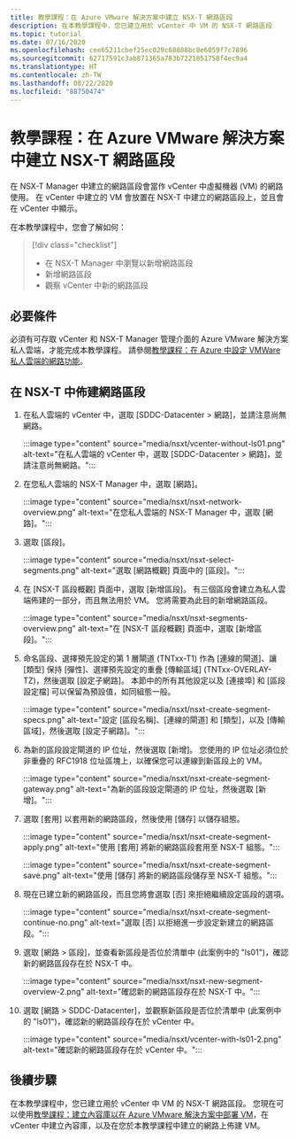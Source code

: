 ```yaml
---
title: 教學課程：在 Azure VMware 解決方案中建立 NSX-T 網路區段
description: 在本教學課程中，您已建立用於 vCenter 中 VM 的 NSX-T 網路區段
ms.topic: tutorial
ms.date: 07/16/2020
ms.openlocfilehash: cee65211cbef25ec029c68888bc8e6059f7c7896
ms.sourcegitcommit: 62717591c3ab871365a783b7221851758f4ec9a4
ms.translationtype: HT
ms.contentlocale: zh-TW
ms.lasthandoff: 08/22/2020
ms.locfileid: "88750474"
---
```

# <a name="tutorial-create-an-nsx-t-network-segment-in-azure-vmware-solution"></a>教學課程：在 Azure VMware 解決方案中建立 NSX-T 網路區段

在 NSX-T Manager 中建立的網路區段會當作 vCenter 中虛擬機器 (VM) 的網路使用。 在 vCenter 中建立的 VM 會放置在 NSX-T 中建立的網路區段上，並且會在 vCenter 中顯示。

在本教學課程中，您會了解如何：

> [!div class="checklist"]
> * 在 NSX-T Manager 中瀏覽以新增網路區段
> * 新增網路區段
> * 觀察 vCenter 中新的網路區段

## <a name="prerequisites"></a>必要條件

必須有可存取 vCenter 和 NSX-T Manager 管理介面的 Azure VMware 解決方案私人雲端，才能完成本教學課程。 請參閱[教學課程：在 Azure 中設定 VMWare 私人雲端的網路功能](tutorial-configure-networking.md)。

## <a name="provision-a-network-segment-in-nsx-t"></a>在 NSX-T 中佈建網路區段

1. 在私人雲端的 vCenter 中，選取 [SDDC-Datacenter > 網路]，並請注意尚無網路。

   :::image type="content" source="media/nsxt/vcenter-without-ls01.png" alt-text="在私人雲端的 vCenter 中，選取 [SDDC-Datacenter > 網路]，並請注意尚無網路。":::

1. 在您私人雲端的 NSX-T Manager 中，選取 [網路]。

   :::image type="content" source="media/nsxt/nsxt-network-overview.png" alt-text="在您私人雲端的 NSX-T Manager 中，選取 [網路]。":::

1. 選取 [區段]。

   :::image type="content" source="media/nsxt/nsxt-select-segments.png" alt-text="選取 [網路概觀] 頁面中的 [區段]。":::

1. 在 [NSX-T 區段概觀] 頁面中，選取 [新增區段]。 有三個區段會建立為私人雲端佈建的一部分，而且無法用於 VM。  您將需要為此目的新增網路區段。

   :::image type="content" source="media/nsxt/nsxt-segments-overview.png" alt-text="在 [NSX-T 區段概觀] 頁面中，選取 [新增區段]。":::

1. 命名區段、選擇預先設定的第 1 層閘道 (TNTxx-T1) 作為 [連線的閘道]、讓 [類型] 保持 [彈性]、選擇預先設定的重疊 [傳輸區域] (TNTxx-OVERLAY-TZ)，然後選取 [設定子網路]。 本節中的所有其他設定以及 [連接埠] 和 [區段設定檔] 可以保留為預設值，如同組態一般。

   :::image type="content" source="media/nsxt/nsxt-create-segment-specs.png" alt-text="設定 [區段名稱]、[連線的閘道] 和 [類型]，以及 [傳輸區域]，然後選取 [設定子網路]。":::

1. 為新的區段設定閘道的 IP 位址，然後選取 [新增]。 您使用的 IP 位址必須位於非重疊的 RFC1918 位址區塊上，以確保您可以連線到新區段上的 VM。

   :::image type="content" source="media/nsxt/nsxt-create-segment-gateway.png" alt-text="為新的區段設定閘道的 IP 位址，然後選取 [新增]。":::

1. 選取 [套用] 以套用新的網路區段，然後使用 [儲存] 以儲存組態。

   :::image type="content" source="media/nsxt/nsxt-create-segment-apply.png" alt-text="使用 [套用] 將新的網路區段套用至 NSX-T 組態。":::

   :::image type="content" source="media/nsxt/nsxt-create-segment-save.png" alt-text="使用 [儲存] 將新的網路區段儲存至 NSX-T 組態。":::

1. 現在已建立新的網路區段，而且您將會選取 [否] 來拒絕繼續設定區段的選項。

   :::image type="content" source="media/nsxt/nsxt-create-segment-continue-no.png" alt-text="選取 [否] 以拒絕進一步設定新建立的網路區段。":::

1. 選取 [網路 > 區段]，並查看新區段是否位於清單中 (此案例中的 "ls01")，確認新的網路區段存在於 NSX-T 中。

   :::image type="content" source="media/nsxt/nsxt-new-segment-overview-2.png" alt-text="確認新的網路區段存在於 NSX-T 中。":::

1. 選取 [網路 > SDDC-Datacenter]，並觀察新區段是否位於清單中 (此案例中的 "ls01")，確認新的網路區段存在於 vCenter 中。

   :::image type="content" source="media/nsxt/vcenter-with-ls01-2.png" alt-text="確認新的網路區段存在於 vCenter 中。":::

## <a name="next-steps"></a>後續步驟

在本教學課程中，您已建立用於 vCenter 中 VM 的 NSX-T 網路區段。 您現在可以使用[教學課程：建立內容庫以在 Azure VMware 解決方案中部署 VM](tutorial-deploy-vm-content-library.md)，在 vCenter 中建立內容庫，以及在您於本教學課程中建立的網路上佈建 VM。

<!-- LINKS - external-->

<!-- LINKS - internal -->
